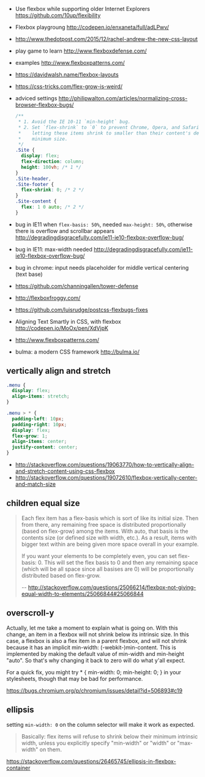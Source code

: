 - Use flexbox while supporting older Internet Explorers https://github.com/10up/flexibility
- Flexbox playgroung http://codepen.io/enxaneta/full/adLPwv/
- http://www.thedotpost.com/2015/12/rachel-andrew-the-new-css-layout
- play game to learn http://www.flexboxdefense.com/
- examples http://www.flexboxpatterns.com/
- https://davidwalsh.name/flexbox-layouts
- https://css-tricks.com/flex-grow-is-weird/

- adviced settings http://philipwalton.com/articles/normalizing-cross-browser-flexbox-bugs/

  ```css
  /**
   * 1. Avoid the IE 10-11 `min-height` bug.
   * 2. Set `flex-shrink` to `0` to prevent Chrome, Opera, and Safari from
   *    letting these items shrink to smaller than their content's default
   *    minimum size.
   */
  .Site {
    display: flex;
    flex-direction: column;
    height: 100vh; /* 1 */
  }
  .Site-header,
  .Site-footer {
    flex-shrink: 0; /* 2 */
  }
  .Site-content {
    flex: 1 0 auto; /* 2 */
  }
  ```
- bug in IE11 when `flex-basis: 50%`, needed `max-height: 50%`, otherwise there is overflow and scrollbar appears http://degradingdisgracefully.com/ie11-ie10-flexbox-overflow-bug/
- bug in IE11: max-width needed http://degradingdisgracefully.com/ie11-ie10-flexbox-overflow-bug/
- bug in chrome: input needs placeholder for middle vertical centering (text base)
- https://github.com/channingallen/tower-defense
- http://flexboxfroggy.com/
- https://github.com/luisrudge/postcss-flexbugs-fixes
- Aligning Text Smartly in CSS, with flexbox http://codepen.io/MoOx/pen/XdVjpK
- http://www.flexboxpatterns.com/
- bulma: a modern CSS framework http://bulma.io/

## vertically align and stretch

```css
.menu {
  display: flex;
  align-items: stretch;
}

.menu > * {
  padding-left: 10px;
  padding-right: 10px;
  display: flex;
  flex-grow: 1;
  align-items: center;
  justify-content: center;
}

```

- http://stackoverflow.com/questions/19063770/how-to-vertically-align-and-stretch-content-using-css-flexbox
- http://stackoverflow.com/questions/19072610/flexbox-vertically-center-and-match-size

## children equal size

>Each flex item has a flex-basis which is sort of like its initial size. Then from there, any remaining free space is distributed proportionally (based on flex-grow) among the items. With auto, that basis is the contents size (or defined size with width, etc.). As a result, items with bigger text within are being given more space overall in your example.
>
>If you want your elements to be completely even, you can set flex-basis: 0. This will set the flex basis to 0 and then any remaining space (which will be all space since all basises are 0) will be proportionally distributed based on flex-grow.
>
>-- http://stackoverflow.com/questions/25066214/flexbox-not-giving-equal-width-to-elements/25066844#25066844

## overscroll-y

Actually, let me take a moment to explain what is going on. With this change, an item in a flexbox will not shrink below its intrinsic size. In this case, a flexbox is also a flex item in a parent flexbox, and will not shrink because it has an implicit min-width: (-webkit-)min-content. This is implemented by making the default value of min-width and min-height "auto". So that's why changing it back to zero will do what y'all expect.

For a quick fix, you might try * { min-width: 0; min-height: 0; } in your stylesheets, though that may be bad for performance.

https://bugs.chromium.org/p/chromium/issues/detail?id=506893#c19

## ellipsis

setting `min-width: 0` on the column selector will make it work as expected.

>Basically: flex items will refuse to shrink below their minimum intrinsic width, unless you explicitly specify "min-width" or "width" or "max-width" on them.

https://stackoverflow.com/questions/26465745/ellipsis-in-flexbox-container